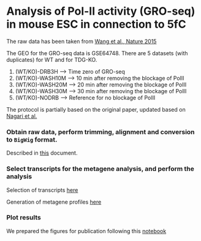 # Analysis of Pol-II activity (GRO-seq) in mouse ESC in connection to 5fC

The raw data has been taken from [Wang et al., Nature 2015](https://www.ncbi.nlm.nih.gov/pubmed/26123024)

The GEO for the GRO-seq data is GSE64748. There are 5 datasets (with duplicates) for WT and for TDG-KO.

1.  (WT/KO)-DRB3H --> Time zero of GRO-seq
2.  (WT/KO)-WASH10M --> 10 min after removing the blockage of PolII
3.  (WT/KO)-WASH20M --> 20 min after removing the blockage of PolII
4.  (WT/KO)-WASH30M --> 30 min after removing the blockage of PolII
5.  (WT/KO)-NODRB --> Reference for no blockage of PolII

The protocol is partially based on the original paper, updated based on [Nagari et al.](https://www.ncbi.nlm.nih.gov/pmc/articles/PMC5522910/)

### Obtain raw data, perform trimming, alignment and conversion to `BigWig` format.

Described in [this](Groseq_mESC_get_bw.md) document.

### Select transcripts for the metagene analysis, and perform the analysis

Selection of transcripts [here](Groseq_mESC_tx_for_analysis.md)

Generation of metagene profiles [here](Groseq_mESC_metagene_profs.md)

### Plot results

We prepared the figures for publication following this [notebook](groseq_analysis.ipynb) 

